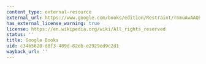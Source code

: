 ```yaml
---
content_type: external-resource
external_url: https://www.google.com/books/edition/Restraint/rnmuAwAAQBAJ?hl=en&gbpv=1
has_external_license_warning: true
license: https://en.wikipedia.org/wiki/All_rights_reserved
status: ''
title: Google Books
uid: c34b5620-d8f3-409d-82eb-e2929ed9c2d1
wayback_url: ''
---
```

